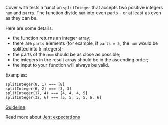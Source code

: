 Cover with tests a function `splitInteger` that accepts two positive integers `num` and `parts`.
The function divide `num` into even parts - or at least as even as they can be.

Here are some details:
- the function returns an integer array;
- there are `parts` elements (for example, if `parts = 5`, the `num` would be 
splitted into 5 integers);
- the parts of the `num` should be as close as possible;
- the integers in the result array should be in the ascending order;
- the input to your function will always be valid.

Examples:
```
splitInteger(8, 1) === [8]
splitInteger(6, 2) === [3, 3]
splitInteger(17, 4) === [4, 4, 4, 5]
splitInteger(32, 6) === [5, 5, 5, 5, 6, 6]
```

[Guideline](https://github.com/mate-academy/js_task-guideline/blob/master/README.md)

Read more about [Jest expectations](https://jestjs.io/uk/docs/expect)
